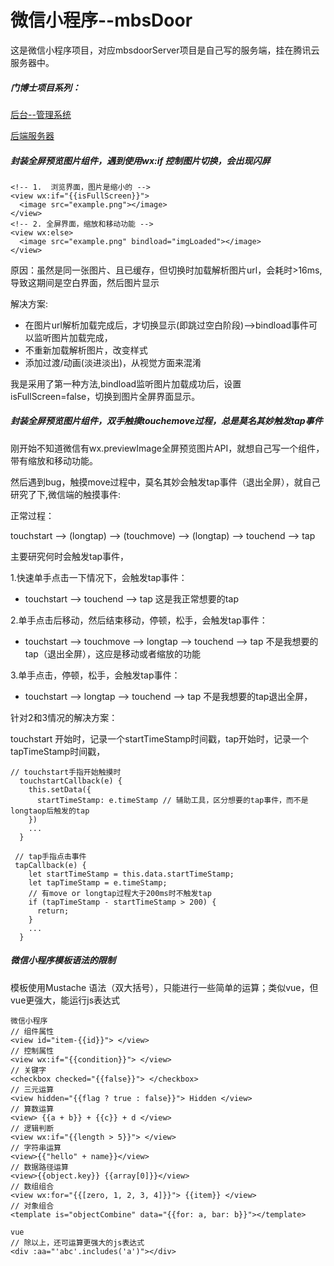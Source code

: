 # 微信小程序--mbsDoor
这是微信小程序项目，对应mbsdoorServer项目是自己写的服务端，挂在腾讯云服务器中。

##### 门博士项目系列：

[后台--管理系统](https://github.com/lwn-ysy/mbsdoor-frontBack)

[后端服务器](https://github.com/lwn-ysy/mbsdoorServer)

##### 封装全屏预览图片组件，遇到使用wx:if 控制图片切换，会出现闪屏

```
<!-- 1.  浏览界面，图片是缩小的 -->
<view wx:if="{{isFullScreen}}">
  <image src="example.png"></image>
</view>
<!-- 2. 全屏界面，缩放和移动功能 -->
<view wx:else>
  <image src="example.png" bindload="imgLoaded"></image>
</view>
```

原因：虽然是同一张图片、且已缓存，但切换时加载解析图片url，会耗时>16ms,导致这期间是空白界面，然后图片显示

解决方案:

* 在图片url解析加载完成后，才切换显示(即跳过空白阶段)-->bindload事件可以监听图片加载完成，
* 不重新加载解析图片，改变样式
* 添加过渡/动画(淡进淡出)，从视觉方面来混淆

我是采用了第一种方法,bindload监听图片加载成功后，设置isFullScreen=false，切换到图片全屏界面显示。



##### 封装全屏预览图片组件，双手触摸touchemove过程，总是莫名其妙触发tap事件

刚开始不知道微信有wx.previewImage全屏预览图片API，就想自己写一个组件，带有缩放和移动功能。

然后遇到bug，触摸move过程中，莫名其妙会触发tap事件（退出全屏），就自己研究了下,微信端的触摸事件:

正常过程：

touchstart --> (longtap) --> (touchmove) --> (longtap) --> touchend --> tap

主要研究何时会触发tap事件，

1.快速单手点击一下情况下，会触发tap事件：

* touchstart --> touchend --> tap   这是我正常想要的tap

2.单手点击后移动，然后结束移动，停顿，松手，会触发tap事件：

* touchstart --> touchmove --> longtap --> touchend --> tap 不是我想要的tap（退出全屏），这应是移动或者缩放的功能

3.单手点击，停顿，松手，会触发tap事件：

* touchstart --> longtap --> touchend --> tap  不是我想要的tap退出全屏，



针对2和3情况的解决方案：

touchstart 开始时，记录一个startTimeStamp时间戳，tap开始时，记录一个tapTimeStamp时间戳，

```
// touchstart手指开始触摸时
  touchstartCallback(e) {
    this.setData({
      startTimeStamp: e.timeStamp // 辅助工具，区分想要的tap事件，而不是longtaop后触发的tap
    })
    ...
  }
 
 // tap手指点击事件
 tapCallback(e) {
    let startTimeStamp = this.data.startTimeStamp;
    let tapTimeStamp = e.timeStamp;
    // 有move or longtap过程大于200ms时不触发tap
    if (tapTimeStamp - startTimeStamp > 200) {
      return;
    }
    ...
  }
```



##### 微信小程序模板语法的限制

模板使用Mustache 语法（双大括号），只能进行一些简单的运算；类似vue，但vue更强大，能运行js表达式

```
微信小程序
// 组件属性
<view id="item-{{id}}"> </view>
// 控制属性
<view wx:if="{{condition}}"> </view>
// 关键字
<checkbox checked="{{false}}"> </checkbox>
// 三元运算
<view hidden="{{flag ? true : false}}"> Hidden </view>
// 算数运算
<view> {{a + b}} + {{c}} + d </view>
// 逻辑判断
<view wx:if="{{length > 5}}"> </view>
// 字符串运算
<view>{{"hello" + name}}</view>
// 数据路径运算
<view>{{object.key}} {{array[0]}}</view>
// 数组组合
<view wx:for="{{[zero, 1, 2, 3, 4]}}"> {{item}} </view>
// 对象组合
<template is="objectCombine" data="{{for: a, bar: b}}"></template>

vue
// 除以上，还可运算更强大的js表达式
<div :aa="'abc'.includes('a')"></div>

```

